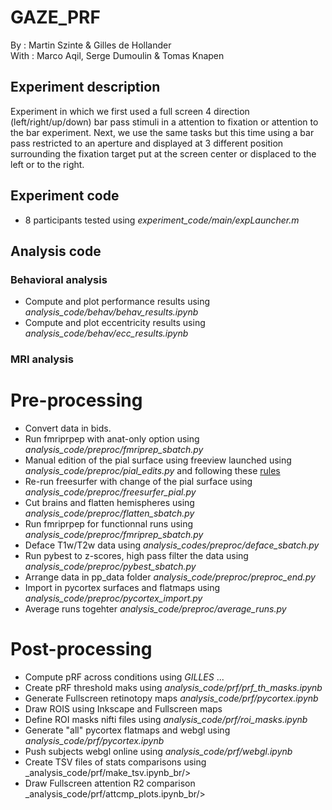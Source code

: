 # GAZE_PRF

By : Martin Szinte & Gilles de Hollander<br/>
With : Marco Aqil, Serge Dumoulin & Tomas Knapen<br/>

## Experiment description
Experiment in which we first used a full screen 4 direction (left/right/up/down)
bar pass stimuli in a attention to fixation or attention to the bar experiment.
Next, we use the same tasks but this time using a bar pass restricted to an aperture and 
displayed at 3 different position surrounding the fixation target put at the screen center 
or displaced to the left or to the right.<br/>

## Experiment code
* 8 participants tested using _experiment_code/main/expLauncher.m_

## Analysis code

### Behavioral analysis
* Compute and plot performance results using _analysis_code/behav/behav_results.ipynb_<br/>
* Compute and plot eccentricity results using _analysis_code/behav/ecc_results.ipynb_<br/>

### MRI analysis

# Pre-processing
* Convert data in bids.<br/>
* Run fmriprpep with anat-only option using _analysis_code/preproc/fmriprep_sbatch.py_<br/>
* Manual edition of the pial surface using freeview launched using _analysis_code/preproc/pial_edits.py_ and following these [rules](http://surfer.nmr.mgh.harvard.edu/fswiki/FsTutorial/PialEditsV6.0)<br/>
* Re-run freesurfer with change of the pial surface using _analysis_code/preproc/freesurfer_pial.py_<br/>
* Cut brains and flatten hemispheres using _analysis_code/preproc/flatten_sbatch.py_<br/>
* Run fmriprpep for functionnal runs using _analysis_code/preproc/fmriprep_sbatch.py_<br/>
* Deface T1w/T2w data using _analysis_codes/preproc/deface_sbatch.py_<br/>
* Run pybest to z-scores, high pass filter the data using _analysis_code/preproc/pybest_sbatch.py_<br/>
* Arrange data in pp_data folder _analysis_code/preproc/preproc_end.py_<br/>
* Import in pycortex surfaces and flatmaps using _analysis_code/preproc/pycortex_import.py_<br/>
* Average runs togehter _analysis_code/preproc/average_runs.py_<br/>

# Post-processing
* Compute pRF across conditions using _GILLES_ ...
* Create pRF threshold maks using _analysis_code/prf/prf_th_masks.ipynb_<br/>
* Generate Fullscreen retinotopy maps _analysis_code/prf/pycortex.ipynb_<br/>
* Draw ROIS using Inkscape and Fullscreen maps<br/>
* Define ROI masks nifti files using _analysis_code/prf/roi_masks.ipynb_<br/>
* Generate "all" pycortex flatmaps and webgl using _analysis_code/prf/pycortex.ipynb_<br/>
* Push subjects webgl online using _analysis_code/prf/webgl.ipynb_<br/>
* Create TSV files of stats comparisons using _analysis_code/prf/make_tsv.ipynb_br/>
* Draw Fullscreen attention R2 comparison _analysis_code/prf/attcmp_plots.ipynb_br/>
